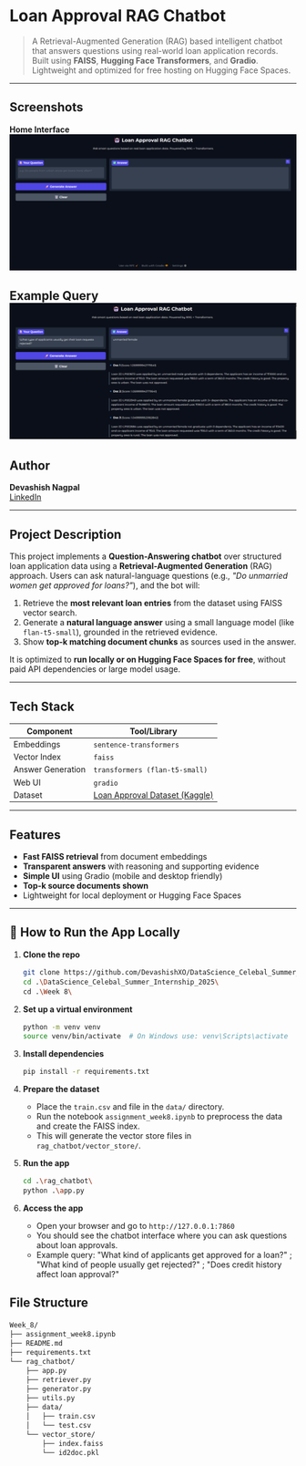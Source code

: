 # Loan Approval RAG Chatbot

> A Retrieval-Augmented Generation (RAG) based intelligent chatbot that answers questions using real-world loan application records. Built using **FAISS**, **Hugging Face Transformers**, and **Gradio**. Lightweight and optimized for free hosting on Hugging Face Spaces.

---

<!-- ## Screenshots

| Home Interface | Answer Example |
|----------------|----------------|
| ![Home UI](screenshots/home_page.png) | ![Answer UI](screenshots/example_query.png) | -->

## Screenshots

**Home Interface** 
![Home UI](screenshots/home_page.png)

**Example Query**
![Answer UI](screenshots/example_query.png)
---

## Author

**Devashish Nagpal**  
[LinkedIn](https://www.linkedin.com/in/devashishnagpal/) 

---

## Project Description

This project implements a **Question-Answering chatbot** over structured loan application data using a **Retrieval-Augmented Generation** (RAG) approach. Users can ask natural-language questions (e.g., _"Do unmarried women get approved for loans?"_), and the bot will:

1. Retrieve the **most relevant loan entries** from the dataset using FAISS vector search.
2. Generate a **natural language answer** using a small language model (like `flan-t5-small`), grounded in the retrieved evidence.
3. Show **top-k matching document chunks** as sources used in the answer.

It is optimized to **run locally or on Hugging Face Spaces for free**, without paid API dependencies or large model usage.

---

## Tech Stack

| Component       | Tool/Library                    |
|----------------|----------------------------------|
| Embeddings      | `sentence-transformers`         |
| Vector Index    | `faiss`                         |
| Answer Generation | `transformers (flan-t5-small)` |
| Web UI          | `gradio`                        |
| Dataset         | [Loan Approval Dataset (Kaggle)](https://www.kaggle.com/datasets/sonalisingh1411/loan-approval-prediction) |

---

## Features

- **Fast FAISS retrieval** from document embeddings
- **Transparent answers** with reasoning and supporting evidence
- **Simple UI** using Gradio (mobile and desktop friendly)
- **Top-k source documents shown**
- Lightweight for local deployment or Hugging Face Spaces

---

## 🚀 How to Run the App Locally

1. **Clone the repo**
   ```bash
   git clone https://github.com/DevashishXO/DataScience_Celebal_Summer_Internship_2025
   cd .\DataScience_Celebal_Summer_Internship_2025\
   cd .\Week 8\
   ```
2. **Set up a virtual environment**
   ```bash
   python -m venv venv
   source venv/bin/activate  # On Windows use: venv\Scripts\activate
   ```

3. **Install dependencies**
   ```bash
   pip install -r requirements.txt
   ```

4. **Prepare the dataset**
   - Place the `train.csv` and file in the `data/` directory.
   - Run the notebook `assignment_week8.ipynb` to preprocess the data and create the FAISS index.
   - This will generate the vector store files in `rag_chatbot/vector_store/`.

5. **Run the app**
   ```bash
   cd .\rag_chatbot\
   python .\app.py
   ```

6. **Access the app**
   - Open your browser and go to `http://127.0.0.1:7860`
   - You should see the chatbot interface where you can ask questions about loan approvals.
   - Example query: "What kind of applicants get approved for a loan?" ; "What kind of people usually get rejected?" ; "Does credit history affect loan approval?"

## File Structure
```
Week_8/
├── assignment_week8.ipynb
├── README.md
├── requirements.txt
└── rag_chatbot/
    ├── app.py
    ├── retriever.py
    ├── generator.py
    ├── utils.py
    ├── data/
    │   ├── train.csv
    │   └── test.csv
    └── vector_store/
        ├── index.faiss
        └── id2doc.pkl
```
